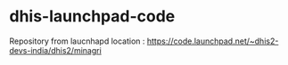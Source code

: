 # dhis-launchpad-code

Repository from laucnhapd location : https://code.launchpad.net/~dhis2-devs-india/dhis2/minagri

